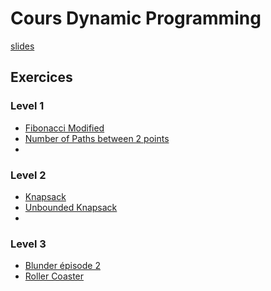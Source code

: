 # Cours Dynamic Programming
[slides](Cours9-DynamicProgramming.pdf)

## Exercices

### Level 1

- [Fibonacci Modified](https://www.hackerrank.com/challenges/fibonacci-modified/problem)
- [Number of Paths between 2 points](https://www.codingame.com/ide/puzzle/number-of-paths-between-2-points)
- []()

### Level 2

- [Knapsack](https://practice.geeksforgeeks.org/problems/0-1-knapsack-problem0945/0)
- [Unbounded Knapsack](https://www.hackerrank.com/challenges/unbounded-knapsack/problem)
- []()

### Level 3

- [Blunder épisode 2](https://www.codingame.com/ide/puzzle/blunder-episode-2)
- [Roller Coaster](https://www.codingame.com/ide/puzzle/roller-coaster)


